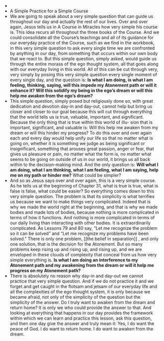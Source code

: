 -
- A Simple Practice for a Simple Course
- We are going to speak about a very simple question that can guide us throughout our day and actually the rest of our lives. Over and over again, Jesus tells us in A Course in Miracles how very simple his course is. This idea recurs all throughout the three books of the Course. And we could consolidate all the Course’s teachings and all of its guidance for our everyday practice of the Course, such as we find in the workbook, in this very simple question to ask every single time we are confronted by anything in our day, from something that occurs within our own body that we react to. But this simple question, simply asked, would guide us through the entire morass of the ego thought system, all that goes along with our everyday living in this world. All of this can be cut through very, very simply by posing this very simple question every single moment of every single day, and the question is: **Is what I am doing, is what I am feeling, thinking, saying, will this impede my Atonement path or will it enhance it? Will this solidify my being in the ego’s dream or will this help me awaken from the ego’s dream?**
- This simple question, simply posed but religiously done so, with great dedication and devotion day-in and day-out, cannot help but bring us closer and closer to our goal because this will cut through everything that the world tells us is true, valuable, important, and significant. Because the only thing that is true within this world of illu- sion that is important, significant, and valuable is: Will this help me awaken from my dream or will this hinder my progress? To do this over and over again each and every day would help unify our life so that no matter what is going on, whether it is something we judge as being significant or insignificant, something that arouses great passion, anger or fear, that gives us pleasure or pain, no matter what the form is, no matter what seems to be going on outside of us in our world, it brings us all back within to the decision-making mind. And the only question is: **Will what I am doing, what I am thinking, what I am feeling, what I am saying, help me on my path or hinder me?** What could be simpler?
- And so as Jesus says over and over again, this is a very simple course. As he tells us at the beginning of Chapter 31, what is true is true, what is false is false, what could be easier? So everything comes down to this very simple question. The problem is that its simplicity is what terrifies us because we want to make things very complicated. Indeed that is why we made the world right at the beginning, and that is why we made bodies and made lots of bodies, because nothing is more complicated in terms of how it functions. And nothing is more complicated in terms of our daily living than interacting with other bodies. It is extraordinarily complicated. As Lessons 79 and 80 say, “Let me recognize the problem so it can be solved” and “Let me recognize my problems have been solved.” There is only one problem, [[the belief in separation]] , and only one solution, that is the decision for the Atonement. But so many problems keep rising up and rising up, and rising up, and we are enveloped in these clouds of complexity that conceal from us how very simple everything is. **Is what I am doing an interference to my Atonement path and my awakening from the dream or will it help me progress on my Atonement path?**
- There is absolutely no reason why day-in and day-out we cannot practice that very simple question. And if we do not practice it and we forget and get caught in the flotsam and jetsam of our everyday life and all the complexities of the ego thought system, it is only because we became afraid, not only of the simplicity of the question but the simplicity of the answer. Do I truly want to awaken from the dream and return home? It is only we who could provide the answer to that. And looking at everything that happens in our day provides the framework within which we can learn and practice this lesson, ask this question, and then one day give the answer and truly mean it: Yes, I do want the peace of God. I do want to return home. I do want to awaken from the dream.